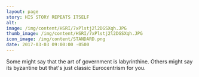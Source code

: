```yaml
---
layout: page
story: HIS STORY REPEATS ITSELF
alt:
image: /img/content/HSRI/7xPlstj2l2DGSXqh.JPG
thumb_image: /img/content/HSRI/7xPlstj2l2DGSXqh.JPG
icon_image: /img/content/STANDARD.png
date: 2017-03-03 09:00:00 -0500
---
```

Some might say that the art of government is labyrinthine. Others might say its byzantine but that's just classic Eurocentrism for you.
